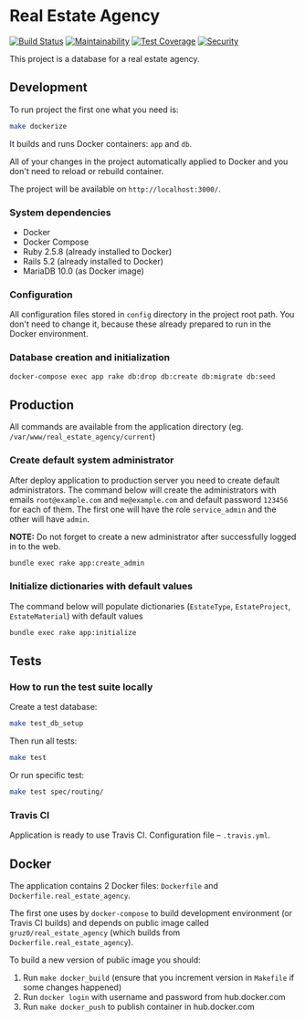 # Real Estate Agency

[![Build Status](https://travis-ci.org/gruz0/real_estate_agency.svg?branch=master)](https://travis-ci.org/gruz0/real_estate_agency)
[![Maintainability](https://api.codeclimate.com/v1/badges/db0acd56daab29bab9ab/maintainability)](https://codeclimate.com/github/gruz0/real_estate_agency/maintainability)
[![Test Coverage](https://api.codeclimate.com/v1/badges/db0acd56daab29bab9ab/test_coverage)](https://codeclimate.com/github/gruz0/real_estate_agency/test_coverage)
[![Security](https://hakiri.io/github/gruz0/real_estate_agency/master.svg)](https://hakiri.io/github/gruz0/real_estate_agency/master)

This project is a database for a real estate agency.

## Development

To run project the first one what you need is:

```bash
make dockerize
```

It builds and runs Docker containers: `app` and `db`.

All of your changes in the project automatically applied to Docker
and you don't need to reload or rebuild container.

The project will be available on `http://localhost:3000/`.

### System dependencies

* Docker
* Docker Compose
* Ruby 2.5.8 (already installed to Docker)
* Rails 5.2 (already installed to Docker)
* MariaDB 10.0 (as Docker image)

### Configuration

All configuration files stored in `config` directory in the project root path.
You don't need to change it, because these already prepared to run
in the Docker environment.

### Database creation and initialization

```bash
docker-compose exec app rake db:drop db:create db:migrate db:seed
```

## Production

All commands are available from the application directory (eg. `/var/www/real_estate_agency/current`)

### Create default system administrator

After deploy application to production server you need to create default administrators. The command below will create
the administrators with emails `root@example.com` and `me@example.com` and default password `123456` for each of them.
The first one will have the role `service_admin` and the other will have `admin`.

**NOTE:** Do not forget to create a new administrator after successfully logged in to the web.

```bash
bundle exec rake app:create_admin
```

### Initialize dictionaries with default values

The command below will populate dictionaries (`EstateType`, `EstateProject`, `EstateMaterial`) with default values

```bash
bundle exec rake app:initialize
```

## Tests

### How to run the test suite locally

Create a test database:

```bash
make test_db_setup
```

Then run all tests:

```bash
make test
```

Or run specific test:

```bash
make test spec/routing/
```

### Travis CI

Application is ready to use Travis CI. Configuration file – `.travis.yml`.

## Docker

The application contains 2 Docker files: `Dockerfile`
and `Dockerfile.real_estate_agency`.

The first one uses by `docker-compose` to build development environment
(or Travis CI builds) and depends on public image called
`gruz0/real_estate_agency` (which builds from `Dockerfile.real_estate_agency`).

To build a new version of public image you should:

1. Run `make docker_build`
   (ensure that you increment version in `Makefile` if some changes happened)
1. Run `docker login` with username and password from hub.docker.com
1. Run `make docker_push` to publish container in hub.docker.com
